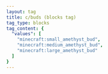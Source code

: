 ```yaml
---
layout: tag
title: c/buds (blocks tag)
tag_type: blocks
tag_content: {
  "values": [
    "minecraft:small_amethyst_bud",
    "minecraft:medium_amethyst_bud",
    "minecraft:large_amethyst_bud"
  ]
}
---
```

